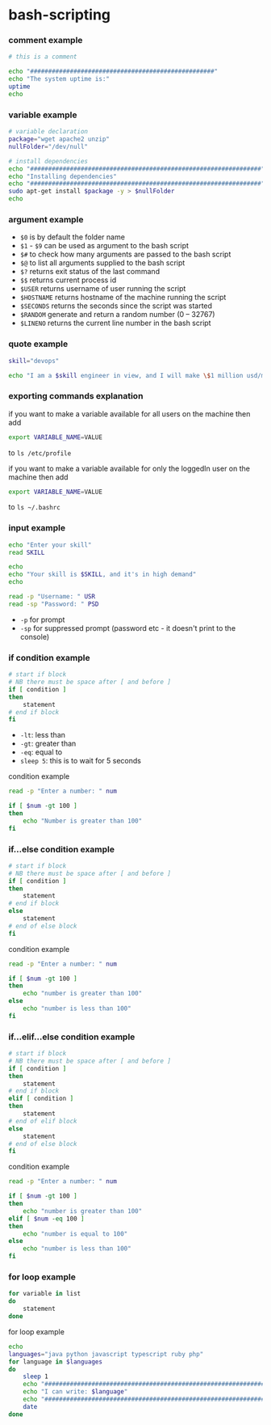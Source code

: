 # bash-scripting

### comment example

```bash
# this is a comment

echo "###################################################"
echo "The system uptime is:"
uptime
echo 
```

### variable example

```bash
# variable declaration
package="wget apache2 unzip"
nullFolder="/dev/null"

# install dependencies
echo "################################################################"
echo "Installing dependencies"
echo "################################################################"
sudo apt-get install $package -y > $nullFolder
echo
```

### argument example

- `$0` is by default the folder name
- `$1` - `$9` can be used as argument to the bash script
- `$#` to check how many arguments are passed to the bash script
- `$@` to list all arguments supplied to the bash script
- `$?` returns exit status of the last command
- `$$` returns current process id
- `$USER` returns username of user running the script
- `$HOSTNAME` returns hostname of the machine running the script
- `$SECONDS` returns the seconds since the script was started
- `$RANDOM` generate and return a random number (0 – 32767)
- `$LINENO` returns the current line number in the bash script

### quote example

```bash
skill="devops"

echo "I am a $skill engineer in view, and I will make \$1 million usd/month"
```

### exporting commands explanation

if you want to make a variable available for all users on the machine then add

```bash
export VARIABLE_NAME=VALUE
```

to `ls /etc/profile`

if you want to make a variable available for only the loggedIn user  on the machine then add

```bash
export VARIABLE_NAME=VALUE
```

to `ls ~/.bashrc`

### input example

```bash
echo "Enter your skill"
read SKILL

echo 
echo "Your skill is $SKILL, and it's in high demand"
echo

read -p "Username: " USR
read -sp "Password: " PSD
```

- `-p` for prompt
- `-sp` for suppressed prompt (password etc - it doesn't print to the console)

### if condition example

```bash
# start if block
# NB there must be space after [ and before ]
if [ condition ]
then
    statement
# end if block
fi
```

- `-lt`: less than
- `-gt`: greater than
- `-eq`: equal to
- `sleep 5`: this is to wait for 5 seconds

condition example

```bash
read -p "Enter a number: " num

if [ $num -gt 100 ]
then
    echo "Number is greater than 100"
fi
```

### if...else condition example

```bash
# start if block
# NB there must be space after [ and before ]
if [ condition ]
then
    statement
# end if block
else
    statement
# end of else block
fi
```

condition example

```bash
read -p "Enter a number: " num

if [ $num -gt 100 ]
then
    echo "number is greater than 100"
else
    echo "number is less than 100"
fi
```

### if...elif...else condition example

```bash
# start if block
# NB there must be space after [ and before ]
if [ condition ]
then
    statement
# end if block
elif [ condition ]
then
    statement
# end of elif block
else
    statement
# end of else block
fi
```

condition example

```bash
read -p "Enter a number: " num

if [ $num -gt 100 ]
then
    echo "number is greater than 100"
elif [ $num -eq 100 ]
then
    echo "number is equal to 100"
else
    echo "number is less than 100"
fi
```

### for loop example

```bash
for variable in list
do
    statement
done
```

for loop example

```bash
echo
languages="java python javascript typescript ruby php"
for language in $languages
do
    sleep 1
    echo "################################################################"
    echo "I can write: $language"
    echo "################################################################"
    date
done
```
